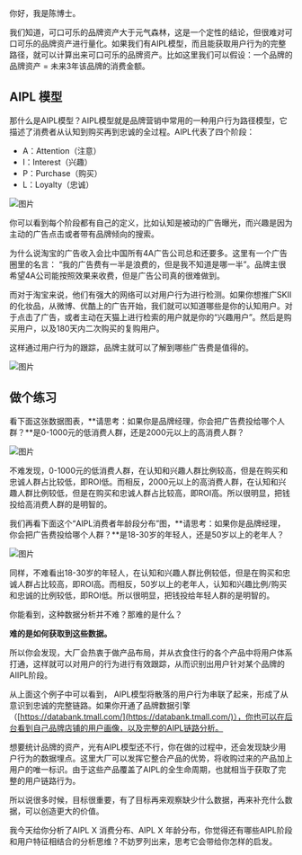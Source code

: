 你好，我是陈博士。

我们知道，可口可乐的品牌资产大于元气森林，这是一个定性的结论，但很难对可口可乐的品牌资产进行量化。如果我们有AIPL模型，而且能获取用户行为的完整路径，就可以计算出来可口可乐的品牌资产。比如这里我们可以假设：一个品牌的品牌资产 = 未来3年该品牌的消费金额。

## **AIPL 模型**

那什么是AIPL模型？AIPL模型就是品牌营销中常用的一种用户行为路径模型，它描述了消费者从认知到购买再到忠诚的全过程。AIPL代表了四个阶段：

- A：Attention（注意）
- I：Interest（兴趣）
- P：Purchase（购买）
- L：Loyalty（忠诚）

![图片](https://static001.geekbang.org/resource/image/29/71/291f0c3aab4076e20df3698fd3d17571.jpg?wh=1269x529)

你可以看到每个阶段都有自己的定义，比如认知是被动的广告曝光，而兴趣是因为主动的广告点击或者带有品牌倾向的搜索。

为什么说淘宝的广告收入会比中国所有4A广告公司总和还要多。这里有一个广告圈里的名言： “我的广告费有一半是浪费的，但是我不知道是哪一半”。品牌主很希望4A公司能按照效果来收费，但是广告公司真的很难做到。

而对于淘宝来说，他们有强大的网络可以对用户行为进行检测。如果你想推广SKII的化妆品，从微博、优酷上的广告开始，我们就可以知道哪些是你的认知用户。对于点击了广告，或者主动在天猫上进行检索的用户就是你的“兴趣用户”。然后是购买用户，以及180天内二次购买的复购用户。

这样通过用户行为的跟踪，品牌主就可以了解到哪些广告费是值得的。

![图片](https://static001.geekbang.org/resource/image/45/22/458834cefbb70bc0c670a6770930ac22.png?wh=1269x592)

## 做个练习

看下面这张数据图表，**请思考：如果你是品牌经理，你会把广告费投给哪个人群？**是0-1000元的低消费人群，还是2000元以上的高消费人群？

![图片](https://static001.geekbang.org/resource/image/06/e5/06a4a10f1786999c0b1ea4d7b48989e5.png?wh=1920x720)

不难发现，0-1000元的低消费人群，在认知和兴趣人群比例较高，但是在购买和忠诚人群占比较低，即ROI低。而相反，2000元以上的高消费人群，在认知和兴趣人群比例较低，但是在购买和忠诚人群占比较高，即ROI高。所以很明显，把钱投给高消费人群的是明智的。

我们再看下面这个“AIPL消费者年龄段分布”图，**请思考：如果你是品牌经理，你会把广告费投给哪个人群？**是18-30岁的年轻人，还是50岁以上的老年人？

![图片](https://static001.geekbang.org/resource/image/82/36/82efa5aba9576b39c78ee9c04017ec36.png?wh=1884x725)

同样，不难看出18-30岁的年轻人，在认知和兴趣人群比例较低，但是在购买和忠诚人群占比较高，即ROI高。而相反，50岁以上的老年人，认知和兴趣比例/购买和忠诚的比例较低，即ROI低。所以很明显，把钱投给年轻人群的是明智的。

你能看到，这种数据分析并不难？那难的是什么？

**难的是如何获取到这些数据。**

所以你会发现，大厂会热衷于做产品布局，并从衣食住行的各个产品中将用户体系打通，这样就可以对用户的行为进行有效跟踪，从而识别出用户针对某个品牌的AIIPL阶段。

从上面这个例子中可以看到， AIPL模型将散落的用户行为串联了起来，形成了从意识到忠诚的完整链路。如果你开通了品牌数据引擎（[https://databank.tmall.com/](https://databank.tmall.com/)），你也可以在后台看到自己品牌店铺的用户画像，以及完整的AIPL链路分析。

想要统计品牌的资产，光有AIPL模型还不行，你在做的过程中，还会发现缺少用户行为的数据埋点。这里大厂可以发挥它整合产品的优势，将收购过来的产品加上用户的唯一标识。由于这些产品覆盖了AIPL的全生命周期，也就相当于获取了完整的用户链路行为。

所以说很多时候，目标很重要，有了目标再来观察缺少什么数据，再来补充什么数据，可以创造更大的价值。

我今天给你分析了AIPL X 消费分布、AIPL X 年龄分布，你觉得还有哪些AIPL阶段和用户特征相结合的分析思维？不妨罗列出来，思考它会带给你怎样的启发。